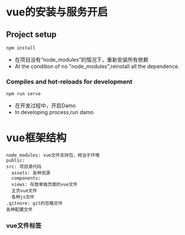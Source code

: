 # vue的安装与服务开启
## Project setup
```
npm install
```
* 在项目没有“node_modules”的情况下，重新安装所有依赖
* At the condition of no "node_modules",reinstall all the dependence.
### Compiles and hot-reloads for development
```
npm run serve
```
* 在开发过程中，开启Damo
* In developing process,run damo
# vue框架结构
```
node_modules: vue文件支持包，相当于环境
public: 
src: 项目源代码
  assets: 各种资源
  components: 
  views: 存放单独页面的vue文件
  主页vue文件
  各种js文件
.gitnore: git的忽略文件
各种配置文件
```
### vue文件标签

